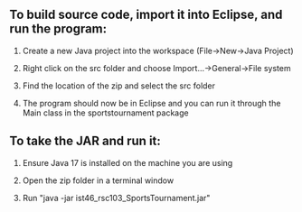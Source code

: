 To build source code, import it into Eclipse, and run the program:
------------------------------------------------------------------
1. Create a new Java project into the workspace (File->New->Java Project)

2. Right click on the src folder and choose Import...->General->File system

3. Find the location of the zip and select the src folder

4. The program should now be in Eclipse and you can run it through the Main class in the sportstournament package

To take the JAR and run it:
---------------------------
1. Ensure Java 17 is installed on the machine you are using

2. Open the zip folder in a terminal window

3. Run "java -jar ist46_rsc103_SportsTournament.jar"